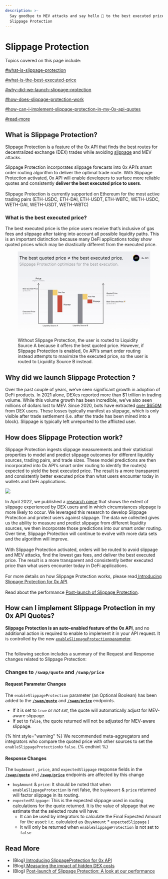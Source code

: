 ```yaml
---
description: >-
  Say goodbye to MEV attacks and say hello 👋 to the best executed price with
  Slippage Protection
---
```


# Slippage Protection

Topics covered on this page include:&#x20;

[#what-is-slippage-protection](slippage-protection.md#what-is-slippage-protection "mention")

[#what-is-the-best-executed-price](slippage-protection.md#what-is-the-best-executed-price "mention")

[#why-did-we-launch-slippage-protection](slippage-protection.md#why-did-we-launch-slippage-protection "mention")

[#how-does-slippage-protection-work](slippage-protection.md#how-does-slippage-protection-work "mention")

[#how-can-i-implement-slippage-protection-in-my-0x-api-quotes](slippage-protection.md#how-can-i-implement-slippage-protection-in-my-0x-api-quotes "mention")

[#read-more](slippage-protection.md#read-more "mention")

## What is Slippage Protection?

Slippage Protection is a feature of the 0x API that finds the best routes for decentralized exchange (DEX) trades while avoiding [slippage](https://help.matcha.xyz/en/articles/6304010-what-is-slippage) and MEV attacks.&#x20;

Slippage Protection incorporates slippage forecasts into 0x API’s smart order routing algorithm to deliver the optimal trade route. With Slippage Protection activated, 0x API will enable developers to surface more reliable quotes and consistently **deliver the best executed price to users**.\
\
Slippage Protection is currently supported on Ethereum for the most active trading pairs (ETH-USDC, ETH-DAI, ETH-USDT, ETH-WBTC, WETH-USDC, WETH-DAI, WETH-USDT, WETH-WBTC)

### What is the best executed price?&#x20;

The best executed price is the price users receive that’s inclusive of gas fees and slippage after taking into account all possible liquidity paths. This is an important distinction because many DeFi applications today show quoted prices which may be drastically different from the executed price.

<figure><img src="../../.gitbook/assets/Screen Shot 2022-10-04 at 10.55.30 PM.png" alt=""><figcaption><p>Without Slippage Protection, the user is routed to Liquidity Source A because it offers the best quoted price. However, if Slippage Protection is enabled, 0x API’s smart order routing instead attempts to maximize the executed price, so the user is routed to Liquidity Source B instead.</p></figcaption></figure>

## Why did we launch Slippage Protection ?

Over the past couple of years, we’ve seen significant growth in adoption of DeFi products. In 2021 alone, DEXes reported more than $1 trillion in trading volume. While this volume growth has been incredible, we’ve also seen millions of dollars lost to MEV. Since 2020, bots have extracted [over $650M](https://explore.flashbots.net/) from DEX users. These losses typically manifest as slippage, which is only visible after trade settlement (i.e. after the trade has been mined into a block). Slippage is typically left unreported to the afflicted user.&#x20;

## How does Slippage Protection work?

Slippage Protection ingests slippage measurements and their statistical properties to model and predict slippage outcomes for different liquidity sources, trading pairs, and trade sizes. These model predictions are then incorporated into 0x API’s smart order routing to identify the route(s) expected to yield the best executed price. The result is a more transparent and consistently better executed price than what users encounter today in wallets and DeFi applications.

![](<../../.gitbook/assets/Desktop - 17 (2).jpg>)

In April 2022, we published a [research piece](https://blog.0x.org/measuring-the-impact-of-hidden-dex-costs/) that shows the extent of slippage experienced by DEX users and in which circumstances slippage is more likely to occur. We leveraged this research to develop Slippage Protection and protect users against slippage. The data we collected gives us the ability to measure and predict slippage from different liquidity sources, we then incorporate those predictions into our smart order routing. Over time, Slippage Protection will continue to evolve with more data sets and the algorithm will improve.\
\
With Slippage Protection activated, orders will be routed to avoid slippage and MEV attacks, find the lowest gas fees, and deliver the best executed price. The result is a more transparent and consistently better executed price than what users encounter today in DeFi applications.\
\
For more details on how Slippage Protection works, please read[ Introducing Slippage Protection for 0x API](https://blog.0x.org/slippage-protection-for-0x-api/). \
\
Read about the performance [Post-launch of Slippage Protection](https://blog.0x.org/post-launch-of-slippageprotection-a-look-at-our-performance/).

## **How can I implement** Slippage Protection in my 0x API Quotes?&#x20;

**Slippage Protection is an auto-enabled feature of the 0x API**, and no additional action is required to enable to implement it in your API request. It is controlled by the new [`enableSlippageProtection`parameter](slippage-protection.md#request-parameter-changes).&#x20;

\
The following section includes a summary of the Request and Response changes related to Slippage Protection:

### **Changes to `/swap/quote` and `/swap/price`**

#### **Request Parameter Changes**

The `enableSlippageProtection` parameter (an Optional Boolean) has been added to the [**`/swap/quote`**](../api-references/get-swap-v1-quote.md) and [**`/swap/price`**](../api-references/get-swap-v1-price.md) endpoints.

* If it is set to `true` or _not set_, the quote will automatically adjust for MEV-aware slippage.
* If set to `false`, the quote returned will not be adjusted for MEV-aware slippage.

{% hint style="warning" %}
We recommended meta-aggregators and integrators who compare the quoted price with other sources to set the `enableSlippageProtection`to `false`.&#x20;
{% endhint %}

#### **Response Changes**

The `buyAmount` , `price`, and `expectedSlippage` response fields in the [**`/swap/quote`**](../api-references/get-swap-v1-quote.md) and [**`/swap/price`**](../api-references/get-swap-v1-price.md) endpoints are affected by this change

* `buyAmount` & `price`: It should be noted that when `enableSlippageProtection` is not false, the `buyAmount` & `price` returned will factor slippage in its routing.
* &#x20;`expectedSlippage`: This is the expected slippage used in routing calculations for the quote returned. It is the value of slippage that we estimate that the selected route will have:
  * It can be used by integrators to calculate the Final Expected Amount for the asset: i.e. calculated as (`buyAmount` \* `expectedSlippage` )&#x20;
  * It will only be returned when `enableSlippageProtection` is not set to `false`

## Read More

* (Blog)[ Introducing SlippageProtection for 0x API](https://blog.0x.org/slippage-protection-for-0x-api/)
* (Blog)[ Measuring the impact of hidden DEX costs](https://blog.0x.org/measuring-the-impact-of-hidden-dex-costs/)
* (Blog) [Post-launch of Slippage Protection: A look at our performance](https://blog.0x.org/post-launch-of-slippageprotection-a-look-at-our-performance/)
